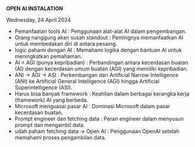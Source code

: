 **OPEN AI INSTALATION**

Wednesday, 24 April 2024

* Pemanfaatan tools AI : Penggunaan alat-alat AI dalam pengembangan.
* Orang nanggung akan susah standout : Pentingnya memanfaatkan AI untuk membedakan diri di antara pesaing.
* logic pahami dengan AI : Memahami logika dengan bantuan AI untuk meningkatkan pemahaman.
* AI < AGI (punya kepribadian) : Perbandingan antara kecerdasan buatan (AI) dengan kecerdasan umum buatan (AGI) yang memiliki kepribadian.
* ANI -> AGI -> ASI : Perkembangan dari Artificial Narrow Intelligence (ANI) ke Artificial General Intelligence (AGI) hingga Artificial Superintelligence (ASI).
* Harus bisa banyak framework : Keahlian dalam berbagai kerangka kerja (framework) AI yang berbeda.
* Microsoft menguasai pasar AI : Dominasi Microsoft dalam pasar kecerdasan buatan.
* Prompt engineer dan fetching data : Peran engineer dalam menyusun prompt dan mengambil data.
* udah paham fetching data -> Open AI : Penggunaan OpenAI setelah memahami proses pengambilan data.
